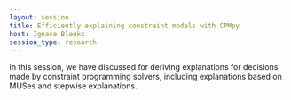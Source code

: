 ```yaml
---
layout: session
title: Efficiently explaining constraint models with CPMpy
host: Ignace Bleukx
session_type: research
---
```


In this session, we have discussed for deriving explanations for decisions made by constraint programming solvers, including explanations based on MUSes and stepwise explanations.

